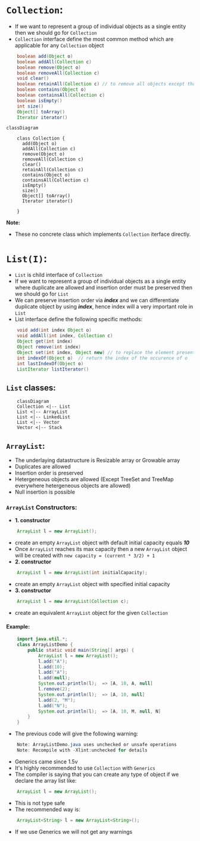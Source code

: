 # `Collection`:
- If we want to represent a group of individual objects as a single entity then we should go for `Collection`
- `Collection` interface define the most common method which are applicable for any `Collection` object

``` java
    boolean add(Object o)
    boolean addAll(Collection c)
    boolean remove(Object o)
    boolean removeAll(Collection c)
    void clear()
    boolean retainAll(Collection c) // to remove all objects except those present in c
    boolean contains(Object o)
    boolean containsAll(Collection c)
    boolean isEmpty()
    int size()
    Object[] toArray()
    Iterator iterator()

```
``` mermaid
classDiagram

    class Collection {
      add(Object o)
      addAll(Collection c)
      remove(Object o)
      removeAll(Collection c)
      clear()
      retainAll(Collection c)
      contains(Object o)
      containsAll(Collection c)
      isEmpty()
      size()
      Object[] toArray()
      Iterator iterator()

    } 
```
**Note:**
- These no concrete class which implements `Collection` iterface directly. 
# `List(I)`:
- `List` is child interface of `Collection`
- If we want to represent a group of individual objects as a single entity where duplicate are allowed and insertion order must be preserved then we should go for `List` 
- We can preserve insertion order via ***index*** and we can differentiate duplicate object by using ***index***, hence index will a very important role in `List`
- List interface define the following specific methods:
``` java
    void add(int index Object o)
    void addAll(int index, Collection c)
    Object get(int index)
    Object remove(int index)
    Object set(int index, Object new) // to replace the element present at the specifieed index with the provided Object and returns old object
    int indexOf(Object o)  // return the index of the occurence of o
    int lastIndexOf(Object o)
    ListIterator listIterator()
```            
## `List` classes:
``` mermaid
    classDiagram
    Collection <|-- List
    List <|-- ArrayList
    List <|-- LinkedList
    List <|-- Vector
    Vector <|-- Stack
```
## `ArrayList`:
- The underlaying datastructure is Resizable array or Growable array
- Duplicates are allowed
- Insertion order is preserved
- Hetergeneous objects are allowed (Except TreeSet and TreeMap everywhere hetergeneous objects are allowed)
- Null insertion is possible
### `ArrayList` Constructors:
- **1. constructor**
``` java
    ArrayList l = new ArrayList();
```
- create an empty `ArrayList` object with default initial capacity equals ***10***
- Once `ArrayList` reaches its max capacity then a new `ArrayList` object will be created with `new capacity = (current * 3/2) + 1`
- **2. constructor**
``` java
    ArrayList l = new ArrayList(int initialCapacity);
```
- create an empty `ArrayList` object with specified initial capacity
- **3. constructor**
``` java
    ArrayList l = new ArrayList(Collection c);
```
- create an equivalent `ArrayList` object for the given `Collection`
#### Example:
```java
    import java.util.*;
    class ArrayListDemo {
        public static void main(String[] args) {
            ArrayList l = new ArrayList();
            l.add("A");
            l.add(10);
            l.add("A");
            l.add(null);
            System.out.println(l);  => [A, 10, A, null]
            l.remove(2);
            System.out.println(l);  => [A, 10, null]
            l.add(2, "M");
            l.add("N");
            System.out.println(l);  => [A, 10, M, null, N]
        }
    }
```
- The previous code will give the following warning:
``` java
    Note: ArrayListDemo.java uses unchecked or unsafe operations
    Note: Recompile with -Xlint:unchecked for details
```
- Generics came since 1.5v
- It's highly recommended to use `Collection` with `Generics`
- The compiler is saying that you can create any type of object if we declare the array list like:
``` java
    ArrayList l = new ArrayList();
```
- This is not type safe
- The recommended way is:
``` java
    ArrayList<String> l = new ArrayList<String>();
```
- If we use Generics we will not get any warnings